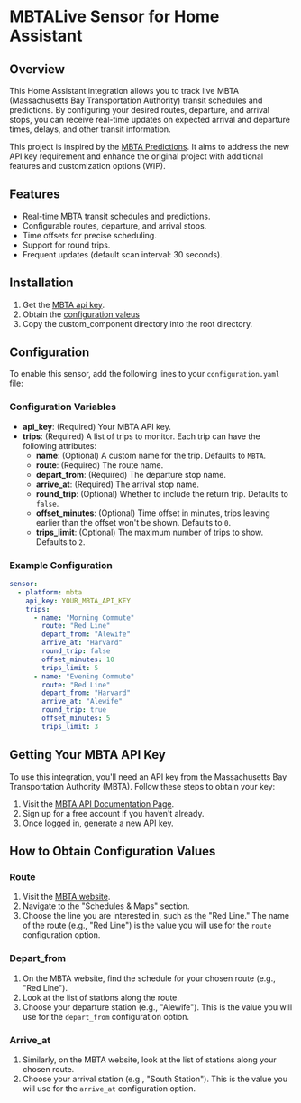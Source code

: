 # MBTALive Sensor for Home Assistant

## Overview

This Home Assistant integration allows you to track live MBTA (Massachusetts Bay Transportation Authority) transit schedules and predictions. By configuring your desired routes, departure, and arrival stops, you can receive real-time updates on expected arrival and departure times, delays, and other transit information.

This project is inspired by the [MBTA Predictions](https://github.com/dhanani94/mbta_predictions). It aims to address the new API key requirement and enhance the original project with additional features and customization options (WIP).

## Features

- Real-time MBTA transit schedules and predictions.
- Configurable routes, departure, and arrival stops.
- Time offsets for precise scheduling.
- Support for round trips.
- Frequent updates (default scan interval: 30 seconds).

## Installation

1. Get the [MBTA api key](##-Getting-Your-MBTA-API-Key).
2. Obtain the [configuration valeus](##-How-to-Obtain-Configuration-Values)
2. Copy the custom_component directory into the root directory.

## Configuration

To enable this sensor, add the following lines to your `configuration.yaml` file:

### Configuration Variables

- **api_key**: (Required) Your MBTA API key.
- **trips**: (Required) A list of trips to monitor. Each trip can have the following attributes:
  - **name**: (Optional) A custom name for the trip. Defaults to `MBTA`.
  - **route**: (Required) The route name.
  - **depart_from**: (Required) The departure stop name.
  - **arrive_at**: (Required) The arrival stop name.
  - **round_trip**: (Optional) Whether to include the return trip. Defaults to `false`.
  - **offset_minutes**: (Optional) Time offset in minutes, trips leaving earlier than the offset won't be shown. Defaults to `0`.
  - **trips_limit**: (Optional) The maximum number of trips to show. Defaults to `2`.

### Example Configuration

```yaml
sensor:
  - platform: mbta
    api_key: YOUR_MBTA_API_KEY
    trips:
      - name: "Morning Commute"
        route: "Red Line"
        depart_from: "Alewife"
        arrive_at: "Harvard"
        round_trip: false
        offset_minutes: 10
        trips_limit: 5
      - name: "Evening Commute"
        route: "Red Line"
        depart_from: "Harvard"
        arrive_at: "Alewife"
        round_trip: true
        offset_minutes: 5
        trips_limit: 3
```        

## Getting Your MBTA API Key

To use this integration, you'll need an API key from the Massachusetts Bay Transportation Authority (MBTA). Follow these steps to obtain your key:

1. Visit the [MBTA API Documentation Page](https://api-v3.mbta.com/).
2. Sign up for a free account if you haven't already.
3. Once logged in, generate a new API key.

## How to Obtain Configuration Values

### Route
1. Visit the [MBTA website](https://www.mbta.com).
2. Navigate to the "Schedules & Maps" section.
3. Choose the line you are interested in, such as the "Red Line." The name of the route (e.g., "Red Line") is the value you will use for the `route` configuration option.

### Depart_from
1. On the MBTA website, find the schedule for your chosen route (e.g., "Red Line").
2. Look at the list of stations along the route.
3. Choose your departure station (e.g., "Alewife"). This is the value you will use for the `depart_from` configuration option.

### Arrive_at
1. Similarly, on the MBTA website, look at the list of stations along your chosen route.
2. Choose your arrival station (e.g., "South Station"). This is the value you will use for the `arrive_at` configuration option.
